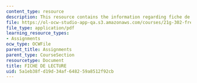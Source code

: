 ```yaml
---
content_type: resource
description: This resource contains the information regarding fiche de lecture.
file: https://ol-ocw-studio-app-qa.s3.amazonaws.com/courses/21g-302-french-ii-fall-2004/5a1eb38fd19d34af648259a8512f92cb_MIT21G_302_F04_lecture_H.pdf
file_type: application/pdf
learning_resource_types:
- Assignments
ocw_type: OCWFile
parent_title: Assignments
parent_type: CourseSection
resourcetype: Document
title: FICHE DE LECTURE
uid: 5a1eb38f-d19d-34af-6482-59a8512f92cb
---
```

